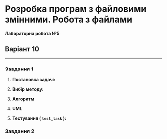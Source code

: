 # Розробка програм з файловими змінними. Робота з файлами

**Лабораторна робота №5**

## Варіант 10

---

### Завдання 1
1) **Постановка задачі:**

2) **Вибір методу:**

3) **Алгоритм**

4) **UML**

5) **Тестування ( `test_task` ):**

### Завдання 2